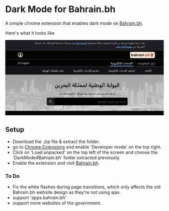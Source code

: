 # Dark Mode for Bahrain.bh 

A simple chrome extension that enables dark mode on [Bahrain.bh](https://bahrain.bh).

Here's what it looks like

![demo](https://github.com/HamadAljawder/DarkMode4Bahrain.bh/blob/main/demo.png)

## Setup
- Download the .zip file & extract the folder.
- go to [Chrome Extensions](chrome://extensions/) and enable 'Developer mode' on the top right.
- Click on 'Load unpacked' on the top left of the screen and choose the 'DarkMode4Bahrain.bh' folder extracted previously.
- Enable the extension and visit [Bahrain.bh](https://bahrain.bh).


### To Do
- Fix the white flashes during page transitions, which only affects the old Bahrain.bh website design as they're not using ajax.
- support 'apps.bahrain.bh'
- support more websites of the government.
